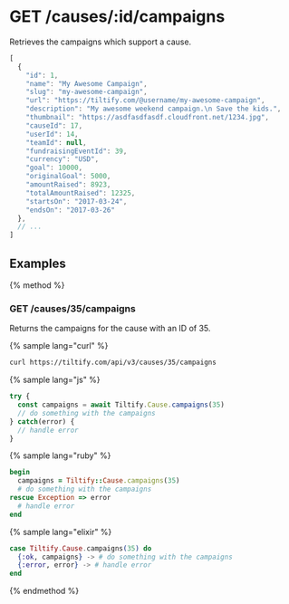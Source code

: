 # GET /causes/:id/campaigns

Retrieves the campaigns which support a cause.

```js
[
  {
    "id": 1,
    "name": "My Awesome Campaign",
    "slug": "my-awesome-campaign",
    "url": "https://tiltify.com/@username/my-awesome-campaign",
    "description": "My awesome weekend campaign.\n Save the kids.",
    "thumbnail": "https://asdfasdfasdf.cloudfront.net/1234.jpg",
    "causeId": 17,
    "userId": 14,
    "teamId": null,
    "fundraisingEventId": 39,
    "currency": "USD",
    "goal": 10000,
    "originalGoal": 5000,
    "amountRaised": 8923,
    "totalAmountRaised": 12325,
    "startsOn": "2017-03-24",
    "endsOn": "2017-03-26"
  },
  // ...
]
```

## Examples

{% method %}
### GET /causes/35/campaigns
Returns the campaigns for the cause with an ID of 35.

{% sample lang="curl" %}
```bash
curl https://tiltify.com/api/v3/causes/35/campaigns
```

{% sample lang="js" %}
```js
try {
  const campaigns = await Tiltify.Cause.campaigns(35)
  // do something with the campaigns
} catch(error) {
  // handle error
}
```

{% sample lang="ruby" %}
```ruby
begin
  campaigns = Tiltify::Cause.campaigns(35)
  # do something with the campaigns
rescue Exception => error
  # handle error
end
```

{% sample lang="elixir" %}
```elixir
case Tiltify.Cause.campaigns(35) do
  {:ok, campaigns} -> # do something with the campaigns
  {:error, error} -> # handle error
end
```

{% endmethod %}
